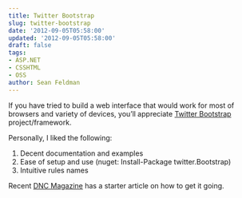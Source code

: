 ```yaml
---
title: Twitter Bootstrap
slug: twitter-bootstrap
date: '2012-09-05T05:58:00'
updated: '2012-09-05T05:58:00'
draft: false
tags:
- ASP.NET
- CSSHTML
- OSS
author: Sean Feldman
---
```



If you have tried to build a web interface that would work for most of browsers and variety of devices, you’ll appreciate [Twitter Bootstrap](http://twitter.github.com/bootstrap/index.html) project/framework.

Personally, I liked the following:

1. Decent documentation and examples
2. Ease of setup and use (nuget: Install-Package twitter.Bootstrap)
3. Intuitive rules names

Recent [DNC Magazine](http://www.dotnetcurry.com/magazine/dnc-magazine-issue1.aspx) has a starter article on how to get it going.


